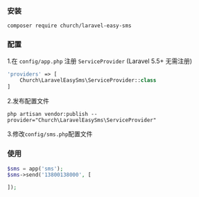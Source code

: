 ### 安装

```shell script
composer require church/laravel-easy-sms 
```

### 配置

1.在 `config/app.php` 注册 `ServiceProvider` (Laravel 5.5+ 无需注册)

```php
'providers' => [
    Church\LaravelEasySms\ServiceProvider::class
]
```


2.发布配置文件

```shell script
php artisan vendor:publish --provider="Church\LaravelEasySms\ServiceProvider"
```

3.修改`config/sms.php`配置文件


### 使用

```php
$sms = app('sms');
$sms->send('13800138000', [

]);
```



